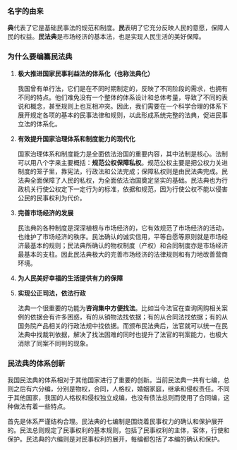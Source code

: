 ### 名字的由来

**典**代表了它是基础民事法的规范和制度。**民**表明了它充分反映人民的意愿，保障人民的权益。**民法典**是市场经济的基本法，也是实现人民生活的美好保障。

### 为什么要编纂民法典

1. **极大推进国家民事利益法的体系化（也称法典化）**

   我国曾有单行法，它们是在不同时期制定的，反映了不同阶段的需求，也拥有不同的特点。他们难免没有一个整体的体系设计和总体考量，导致了不同的表说和概念，甚至规则上也互相冲突。因此，我们需要在一个科学合理的体系下展开规定各项的基本的民事法律和规则，以此形成系统完整的法典，促进民事立法的体系化。

2. **有效提升国家治理体系和制度能力的现代化**

   国家治理体系和制度能力是全面依法治国的重要内容，其中法制是核心。法制可以用八个字来主要概括：**规范公权保障私权**。规范公权主要是把公权力关进制度的笼子里，靠宪法，行政法和公法完成；保障私权则是由民法典完成。民法典全面保障了人民的私权，为全面依法治国奠定坚实的基础。民法典也为行政机关行使公权定下一定行为的标准，依据和规范，因为行使公权不能以侵害公民的民事权利为代价。

3. **完善市场经济的发展**

   民法典的各种制度是深深植根与市场经济的，它有效规范了市场经济的活动，也维护了市场经济的秩序。民法确认的诚实信用，平等自愿等原则就是市场经济最基本的规则；民法典所确认的物权制度（产权）和合同制度亦是市场经济最基本的支柱。因此民法典极大的完善市场经济的法律规则和有力地改善营商环境。

4. **为人民美好幸福的生活提供有力的保障**

   

5. **实现公正司法，依法行政**

   法典一个很重要的功能为**咨询集中方便找法**。比如当今法官在查询网购相关案例的依据会有许多困惑，有的从销物法找依据；有的从合同法找依据；有的从国务院产品相关的行政法规中找依据。而颁布民法典后，法官就可以统一在民法典中找裁判依据，解决了找法困难的同时也提升了法官的判案能力，也极大消除了同案不同判的现象。

### 民法典的体系创新

我国民法典的体系相对于其他国家进行了重要的创新。当前民法典一共有七编，总则之后有六分编，分别是物权，合同，人格权，婚姻家庭，继承和侵权责任。不同于其他国家，我国的人格权和侵权独立成编，也没有债法总则而使用了合同编，这种做法有着一些特点。

首先是体系严谨结构合理。民法典的七编制是围绕着民事权力的确认和保护展开的。民法总则规定了民事权利的基本规则，包括了民事权利的主体，客体，行使和保护。民法典的六编则是对民事权利的展开，每编都包括了本编的确认和保护。